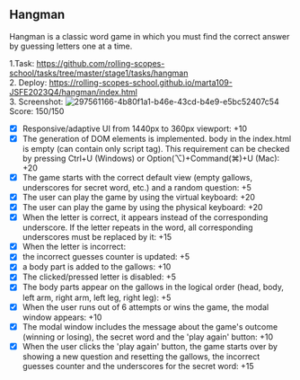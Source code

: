 ## Hangman 
Hangman is a classic word game in which you must find the correct answer by guessing letters one at a time.

1.Task: https://github.com/rolling-scopes-school/tasks/tree/master/stage1/tasks/hangman    
2. Deploy: https://rolling-scopes-school.github.io/marta109-JSFE2023Q4/hangman/index.html    
3. Screenshot:
![297561166-4b80f1a1-b46e-43cd-b4e9-e5bc52407c54](https://github.com/user-attachments/assets/4479e93e-6f74-4322-932a-83fcee9068a5)
Score: 150/150
- [x] Responsive/adaptive UI from 1440px to 360px viewport: +10
- [x] The generation of DOM elements is implemented. body in the index.html is empty (can contain only script tag). This requirement can be checked by pressing Ctrl+U (Windows) or Option(⌥)+Command(⌘)+U (Mac): +20
- [x] The game starts with the correct default view (empty gallows, underscores for secret word, etc.) and a random question: +5
- [x] The user can play the game by using the virtual keyboard: +20
- [x] The user can play the game by using the physical keyboard: +20
- [x] When the letter is correct, it appears instead of the corresponding underscore. If the letter repeats in the word, all corresponding underscores must be replaced by it: +15
- [x] When the letter is incorrect:
- [x] the incorrect guesses counter is updated: +5
- [x] a body part is added to the gallows: +10
 - [x] The clicked/pressed letter is disabled: +5
- [x] The body parts appear on the gallows in the logical order (head, body, left arm, right arm, left leg, right leg): +5
 - [x] When the user runs out of 6 attempts or wins the game, the modal window appears: +10
 - [x] The modal window includes the message about the game's outcome (winning or losing), the secret word and the 'play again' button: +10
 - [x] When the user clicks the 'play again' button, the game starts over by showing a new question and resetting the gallows, the incorrect guesses counter and the underscores for the secret word: +15
